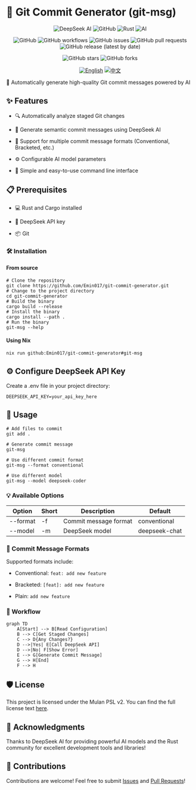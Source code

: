 # 🚀 Git Commit Generator (git-msg)

<div align="center">
<img alt="DeepSeek AI" src="https://img.shields.io/badge/DeepSeek-AI-%23FF6F61.svg?style=for-the-badge">
<img alt="GitHub" src="https://img.shields.io/badge/github-%23121011.svg?style=for-the-badge&amp;logo=github&amp;logoColor=white">
<img alt="Rust" src="https://img.shields.io/badge/rust-%23000000.svg?style=for-the-badge&amp;logo=rust&amp;logoColor=white">
<img alt="AI" src="https://img.shields.io/badge/AI-powered-%23FF6F61.svg?style=for-the-badge">

![GitHub](https://img.shields.io/github/license/Emin017/git-commit-generator)
![GitHub workflows](https://img.shields.io/github/actions/workflow/status/Emin017/git-commit-generator/build.yml)
![GitHub issues](https://img.shields.io/github/issues/Emin017/git-commit-generator)
![GitHub pull requests](https://img.shields.io/github/issues-pr/Emin017/git-commit-generator)
![GitHub release (latest by date)](https://img.shields.io/github/v/release/Emin017/git-commit-generator)

![GitHub stars](https://img.shields.io/github/stars/Emin017/git-commit-generator?style=social)
![GitHub forks](https://img.shields.io/github/forks/Emin017/git-commit-generator?style=social)

[![English](https://img.shields.io/badge/English-README-2ea44f?style=for-the-badge)](README.md)
[![中文](https://img.shields.io/badge/中文-介绍-FF6F61?style=for-the-badge)](README_CN.md)

</div>

🤖 Automatically generate high-quality Git commit messages powered by AI

## ✨ Features

- 🔍 Automatically analyze staged Git changes

- 📝 Generate semantic commit messages using DeepSeek AI

- 🎨 Support for multiple commit message formats (Conventional, Bracketed, etc.)

- ⚙️ Configurable AI model parameters

- 🚀 Simple and easy-to-use command line interface

## 📋 Prerequisites

- 💻 Rust and Cargo installed

- 🔑 DeepSeek API key

- 📦 Git

### 🛠️ Installation

#### From source

```shell
# Clone the repository
git clone https://github.com/Emin017/git-commit-generator.git
# Change to the project directory
cd git-commit-generator
# Build the binary
cargo build --release
# Install the binary
cargo install --path .
# Run the binary
git-msg --help
```

#### Using Nix

```shell
nix run github:Emin017/git-commit-generator#git-msg
```

## ⚙️ Configure DeepSeek API Key

Create a .env file in your project directory:
```
DEEPSEEK_API_KEY=your_api_key_here
```

## 🚀 Usage

```shell
# Add files to commit
git add .

# Generate commit message
git-msg

# Use different commit format
git-msg --format conventional

# Use different model
git-msg --model deepseek-coder
```

### 💡 Available Options

| Option | Short | Description | Default |
| --- | --- | --- | --- |
| --format | -f | Commit message format | conventional |
| --model | -m | DeepSeek model | deepseek-chat |

### 📝 Commit Message Formats

Supported formats include:

- Conventional: `feat: add new feature`

- Bracketed: `[feat]: add new feature`

- Plain: `add new feature`

### 🔄 Workflow

```mermaid
graph TD
    A[Start] --> B[Read Configuration]
    B --> C[Get Staged Changes]
    C --> D{Any Changes?}
    D -->|Yes| E[Call DeepSeek API]
    D -->|No| F[Show Error]
    E --> G[Generate Commit Message]
    G --> H[End]
    F --> H
```

## 🛡️ License

This project is licensed under the Mulan PSL v2. You can find the full license text [here](LICENSE).

## 🙏 Acknowledgments

Thanks to DeepSeek AI for providing powerful AI models and the Rust community for excellent development tools and libraries!

## 🤝 Contributions
Contributions are welcome! Feel free to submit [Issues](https://github.com/Emin017/git-commit-generator/issues) and [Pull Requests](https://github.com/Emin017/git-commit-generator/pulls)!
